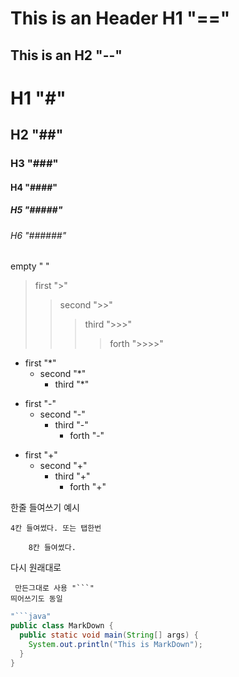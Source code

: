 This is an Header H1 "=="
==

This is an H2 "--"
--

# H1 "#"
## H2 "##"
### H3 "###"
#### H4 "####"
##### H5 "#####"
###### H6 "######"

empty " "
> first ">"
>> second ">>"
>>> third ">>>"
>>>> forth ">>>>"

* first "*"
  * second "*"
    * third "*"

- first "-"
  - second "-"
    - third "-"
      - forth "-"

+ first "+"
  + second "+"
    + third "+"
      + forth "+"

한줄 들여쓰기 예시
 
    4칸 들여썼다. 또는 탭한번

        8칸 들여썼다.
        
다시 원래대로 

```
 만든그대로 사용 "```"
띄어쓰기도 동일
```

```java
"```java"
public class MarkDown {   
  public static void main(String[] args) {
    System.out.println("This is MarkDown");
  }
}
```
